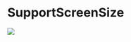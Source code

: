 # SupportScreenSize
[![](https://jitpack.io/v/hosamazzam/SupportScreenSize.svg)](https://jitpack.io/#hosamazzam/SupportScreenSize)
